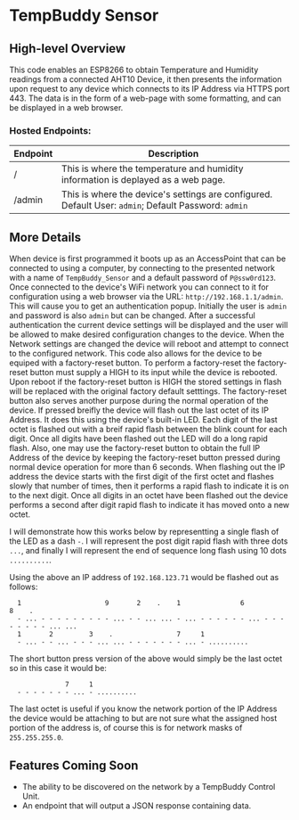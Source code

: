 # TempBuddy Sensor
## High-level Overview
This code enables an ESP8266 to obtain Temperature and Humidity readings from a connected AHT10 Device, it then presents the information upon request to any device which connects to its IP Address via HTTPS port 443. The data is in the form of a web-page with some formatting, and can be displayed in a web browser.

### Hosted Endpoints:
| Endpoint | Description | 
| --- | --- |
| / | This is where the temperature and humidity information is deplayed as a web page. |
| /admin | This is where the device's settings are configured. Default User: `admin`; Default Password: `admin` |

## More Details
When device is first programmed it boots up as an AccessPoint that can be connected to using a computer, by connecting to the presented network with a name of `TempBuddy_Sensor` and a default password of `P@ssw0rd123`. Once connected to the device's WiFi network you can connect to it for configuration using a web browser via the URL: `http://192.168.1.1/admin`. This will cause you to get an authentication popup. Initially the user is `admin` and password is also `admin` but can be changed. After a successful authentication the current device settings will be displayed and the user will be allowed to make desired configuration changes to the device. When the Network settings are changed the device will reboot and attempt to connect to the configured network. This code also allows for the device to be equiped with a factory-reset button. To perform a factory-reset the factory-reset button must supply a HIGH to its input while the device is rebooted. Upon reboot if the factory-reset button is HIGH the stored settings in flash will be replaced with the original factory default setttings. The factory-reset button also serves another purpose during the normal operation of the device. If pressed breifly the device will flash out the last octet of its IP Address. It does this using the device's built-in LED. Each digit of the last octet is flashed out with a breif rapid flash between the blink count for each digit. Once all digits have been flashed out the LED will do a long rapid flash. Also, one may use the factory-reset button to obtain the full IP Address of the device by keeping the factory-reset button pressed during normal device operation for more than 6 seconds. When flashing out the IP address the device starts with the first digit of the first octet and flashes slowly that number of times, then it performs a rapid flash to indicate it is on to the next digit. Once all digits in an octet have been flashed out the device performs a second after digit rapid flash to indicate it has moved onto a new octet. 
  
I will demonstrate how this works below by representting a single flash of the LED as a dash `-`. I will represent the post digit rapid flash with three dots `...`, and finally I will represent the end of sequence long flash using 10 dots `..........`. 

Using the above an IP address of `192.168.123.71` would be flashed out as follows:
```
  1                     9       2    .    1               6                   8    . 
  - ... - - - - - - - - - ... - - ... ... - ... - - - - - - ... - - - - - - - - ... ... 
  1       2         3    .                7     1           
  - ... - - ... - - - ... ... - - - - - - - ... - ..........
```

The short button press version of the above would simply be the last octet so in this case it would be:
```
              7     1
  - - - - - - - ... - ..........
```

The last octet is useful if you know the network portion of the IP Address the device would be attaching to but are not sure what the assigned host portion of the address is, of course this is for network masks of `255.255.255.0`.



## Features Coming Soon
- The ability to be discovered on the network by a TempBuddy Control Unit.
- An endpoint that will output a JSON response containing data.